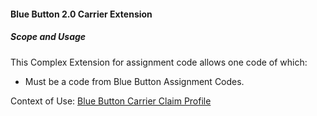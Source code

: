 #### Blue Button 2.0 Carrier Extension


##### Scope and Usage

This Complex Extension for assignment code allows one code of which:

* Must be a code from Blue Button Assignment Codes.

Context of Use: [Blue Button Carrier Claim Profile]({{site.data.structuredefinitions.bluebutton-carrier-claim.path}})
